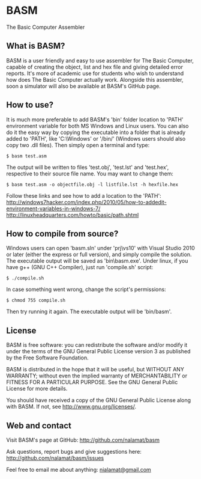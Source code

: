 # BASM

The Basic Computer Assembler


## What is BASM?

BASM is a user friendly and easy to use assembler for The Basic Computer,
capable of creating the object, list and hex file and giving detailed error
reports. It's more of academic use for students who wish to understand how
does The Basic Computer actually work. Alongside this assembler, soon a
simulator will also be available at BASM's GitHub page.


## How to use?

It is much more preferable to add BASM's 'bin' folder location to 'PATH'
environment variable for both MS Windows and Linux users. You can also do it
the easy way by copying the executable into a folder that is already added to
'PATH', like 'C:\Windows\' or '/bin/' (Windows users should also copy
two .dll files). Then simply open a terminal and type:

    $ basm test.asm

The output will be written to files 'test.obj', 'test.lst' and 'test.hex',
respective to their source file name. You may want to change them:

    $ basm test.asm -o objectfile.obj -l listfile.lst -h hexfile.hex

Follow these links and see how to add a location to the 'PATH': 
http://windows7hacker.com/index.php/2010/05/how-to-addedit-environment-variables-in-windows-7/
http://linuxheadquarters.com/howto/basic/path.shtml


## How to compile from source?

Windows users can open 'basm.sln' under 'prj\vs10' with Visual Studio 2010 or
later (either the express or full version), and simply compile the solution.
The executable output will be saved as 'bin\basm.exe'.
Under linux, if you have g++ (GNU C++ Compiler), just run 'compile.sh' script:

    $ ./compile.sh

In case something went wrong, change the script's permissions:

    $ chmod 755 compile.sh

Then try running it again. The executable output will be 'bin/basm'.


## License

BASM is free software: you can redistribute the software and/or modify it under
the terms of the GNU General Public License version 3 as published by the Free
Software Foundation.

BASM is distributed in the hope that it will be useful, but WITHOUT ANY
WARRANTY; without even the implied warranty of MERCHANTABILITY or FITNESS FOR
A PARTICULAR PURPOSE. See the GNU General Public License for more details.

You should have received a copy of the GNU General Public License along with
BASM. If not, see <http://www.gnu.org/licenses/>.


## Web and contact

Visit BASM's page at GitHub:
    http://github.com/nalamat/basm

Ask questions, report bugs and give suggestions here:
    http://github.com/nalamat/basm/issues

Feel free to email me about anything:
    nialamat@gmail.com
